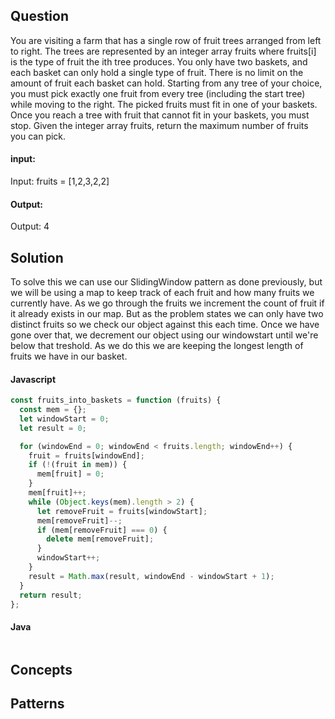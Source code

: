 
## Question

You are visiting a farm that has a single row of fruit trees arranged from left to right. The trees are represented by an integer array fruits where fruits[i] is the type of fruit the ith tree produces.
You only have two baskets, and each basket can only hold a single type of fruit. There is no limit on the amount of fruit each basket can hold.
Starting from any tree of your choice, you must pick exactly one fruit from every tree (including the start tree) while moving to the right. The picked fruits must fit in one of your baskets.
Once you reach a tree with fruit that cannot fit in your baskets, you must stop.
Given the integer array fruits, return the maximum number of fruits you can pick.

#### input:

Input: fruits = [1,2,3,2,2]

#### Output:

Output: 4

## Solution

To solve this we can use our SlidingWindow pattern as done previously, but we will be using a map to keep track of each fruit and how many fruits we currently have. As we go through the fruits we increment the count of fruit if it already exists in our map. But as the problem states we can only have two distinct fruits so we check our object against this each time.
Once we have gone over that, we decrement our object using our windowstart until we're below that treshold.
As we do this we are keeping the longest length of fruits we have in our basket.

#### Javascript

```javascript
const fruits_into_baskets = function (fruits) {
  const mem = {};
  let windowStart = 0;
  let result = 0;

  for (windowEnd = 0; windowEnd < fruits.length; windowEnd++) {
    fruit = fruits[windowEnd];
    if (!(fruit in mem)) {
      mem[fruit] = 0;
    }
    mem[fruit]++;
    while (Object.keys(mem).length > 2) {
      let removeFruit = fruits[windowStart];
      mem[removeFruit]--;
      if (mem[removeFruit] === 0) {
        delete mem[removeFruit];
      }
      windowStart++;
    }
    result = Math.max(result, windowEnd - windowStart + 1);
  }
  return result;
};
```

#### Java

```java

```

## Concepts

## Patterns
